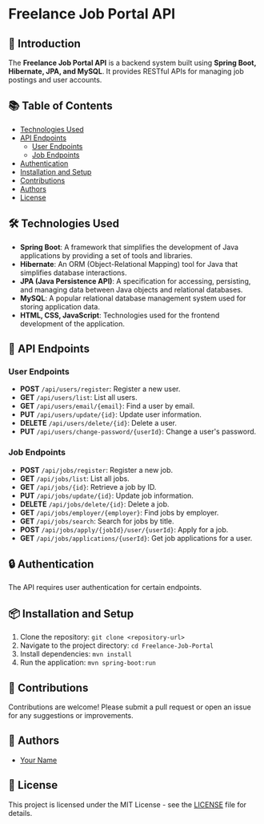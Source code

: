 # Freelance Job Portal API

## 🚀 Introduction
The **Freelance Job Portal API** is a backend system built using **Spring Boot, Hibernate, JPA, and MySQL**. It provides RESTful APIs for managing job postings and user accounts.

## 📚 Table of Contents
- [Technologies Used](#-technologies-used)
- [API Endpoints](#-api-endpoints)
  - [User Endpoints](#user-endpoints)
  - [Job Endpoints](#job-endpoints)
- [Authentication](#-authentication)
- [Installation and Setup](#-installation-and-setup)
- [Contributions](#-contributions)
- [Authors](#-authors)
- [License](#-license)

## 🛠 Technologies Used
- **Spring Boot**: A framework that simplifies the development of Java applications by providing a set of tools and libraries.
- **Hibernate**: An ORM (Object-Relational Mapping) tool for Java that simplifies database interactions.
- **JPA (Java Persistence API)**: A specification for accessing, persisting, and managing data between Java objects and relational databases.
- **MySQL**: A popular relational database management system used for storing application data.
- **HTML, CSS, JavaScript**: Technologies used for the frontend development of the application.

## 📡 API Endpoints

### User Endpoints
- **POST** `/api/users/register`: Register a new user.
- **GET** `/api/users/list`: List all users.
- **GET** `/api/users/email/{email}`: Find a user by email.
- **PUT** `/api/users/update/{id}`: Update user information.
- **DELETE** `/api/users/delete/{id}`: Delete a user.
- **PUT** `/api/users/change-password/{userId}`: Change a user's password.

### Job Endpoints
- **POST** `/api/jobs/register`: Register a new job.
- **GET** `/api/jobs/list`: List all jobs.
- **GET** `/api/jobs/{id}`: Retrieve a job by ID.
- **PUT** `/api/jobs/update/{id}`: Update job information.
- **DELETE** `/api/jobs/delete/{id}`: Delete a job.
- **GET** `/api/jobs/employer/{employer}`: Find jobs by employer.
- **GET** `/api/jobs/search`: Search for jobs by title.
- **POST** `/api/jobs/apply/{jobId}/user/{userId}`: Apply for a job.
- **GET** `/api/jobs/applications/{userId}`: Get job applications for a user.

## 🔒 Authentication
The API requires user authentication for certain endpoints.

## 📦 Installation and Setup
1. Clone the repository: `git clone <repository-url>`
2. Navigate to the project directory: `cd Freelance-Job-Portal`
3. Install dependencies: `mvn install`
4. Run the application: `mvn spring-boot:run`

## 🤝 Contributions
Contributions are welcome! Please submit a pull request or open an issue for any suggestions or improvements.

## 👤 Authors
- [Your Name](https://github.com/yourprofile)

## 📄 License
This project is licensed under the MIT License - see the [LICENSE](LICENSE) file for details.
